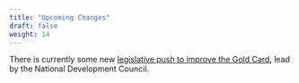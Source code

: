 ```yaml
---
title: "Upcoming Changes"
draft: false
weight: 14
---
```


 There is currently some new [legislative push to improve the Gold Card](https://www.ndc.gov.tw/en/Content_List.aspx?n=999F9864EFDB5F6F&upn=6CE244D6E7DAF831), lead by the National Development Council.
